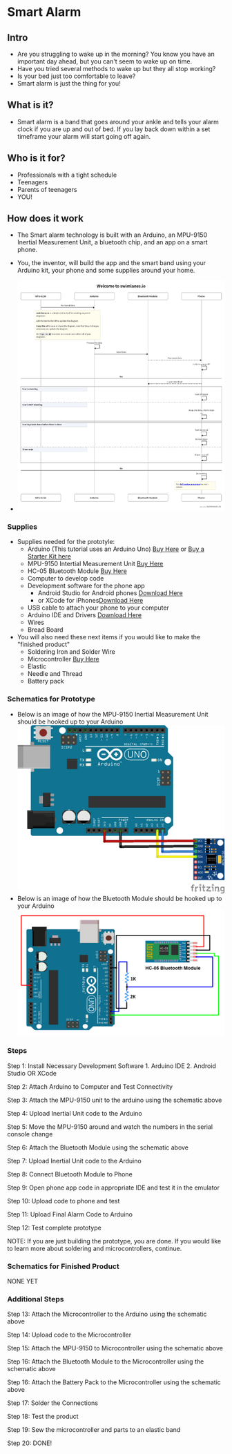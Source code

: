 # Smart Alarm

## Intro

* Are you struggling to wake up in the morning? You know you have an important day ahead, but you can't seem to wake up on time.
* Have you tried several methods to wake up but they all stop working?
* Is your bed just too comfortable to leave?
* Smart alarm is just the thing for you!

## What is it?

* Smart alarm is a band that goes around your ankle and tells your alarm clock if you are up and out of bed. If you lay back down within a set timeframe your alarm will start going off again.

## Who is it for?

* Professionals with a tight schedule
* Teenagers
* Parents of teenagers
* YOU!

## How does it work

* The Smart alarm technology is built with an Arduino, an MPU-9150 Inertial Measurement Unit, a bluetooth chip, and an app on a smart phone.
* You, the inventor, will build the app and the smart band using your Arduino kit, your phone and some supplies around your home.
  
* ![Flow](swimlanes-7284b82f57578a1197381d0e0ff71052.png)

### Supplies

* Supplies needed for the prototyle:
  * Arduino (This tutorial uses an Arduino Uno) [Buy Here](https://store.arduino.cc/usa/arduino-uno-rev3) or [Buy a Starter Kit here](https://store.arduino.cc/usa/arduino-starter-kit?gclid=CjwKCAiAsOmABhAwEiwAEBR0Zj1H2rDtV18fRGTIhXi4Hjs5I6sufcSjp_RIBC1feaUfHefz6OET7xoCFagQAvD_BwE)
  * MPU-9150 Intertial Measurement Unit [Buy Here](https://www.amazon.com/gp/product/B01I1J0Z7Y/ref=ppx_yo_dt_b_asin_title_o08_s00?ie=UTF8&psc=1)
  * HC-05 Bluetooth Module [Buy Here](https://www.amazon.com/gp/product/B07VL725T8/ref=ppx_yo_dt_b_asin_title_o07_s00?ie=UTF8&psc=1)
  * Computer to develop code
  * Development software for the phone app
    * Android Studio for Android phones [Download Here](https://developer.android.com/studio)
    * or XCode for iPhones[Download Here](https://developer.apple.com/xcode/)
  * USB cable to attach your phone to your computer
  * Arduino IDE and Drivers [Download Here](https://www.arduino.cc/en/software)
  * Wires
  * Bread Board
* You will also need these next items if you would like to make the "finished product"
  * Soldering Iron and Solder Wire
  * Microcontroller [Buy Here](https://www.google.com)
  * Elastic
  * Needle and Thread
  * Battery pack

### Schematics for Prototype

* Below is an image of how the MPU-9150 Inertial Measurement Unit should be hooked up to your Arduino
  ![Arduino MPU-9150 Schematic](arduino_MPU-9150.png)
* Below is an image of how the Bluetooth Module should be hooked up to your Arduino
  ![Arduino Bluetooth Schematic](arduin_bluetooth.png)

### Steps

Step 1: Install Necessary Development Software
    1. Arduino IDE
    2. Android Studio OR XCode

Step 2: Attach Arduino to Computer and Test Connectivity

Step 3: Attach the MPU-9150 unit to the arduino using the schematic above

Step 4: Upload Inertial Unit code to the Arduino

Step 5: Move the MPU-9150 around and watch the numbers in the serial console change

Step 6: Attach the Bluetooth Module using the schematic above

Step 7: Upload Inertial Unit code to the Arduino

Step 8: Connect Bluetooth Module to Phone

Step 9: Open phone app code in appropriate IDE and test it in the emulator

Step 10: Upload code to phone and test

Step 11: Upload Final Alarm Code to Arduino

Step 12: Test complete prototype

NOTE: If you are just building the prototype, you are done. If you would like to learn more about soldering and microcontrollers, continue.

### Schematics for Finished Product

NONE YET

### Additional Steps

Step 13: Attach the Microcontroller to the Arduino using the schematic above

Step 14: Upload code to the Microcontroller

Step 15: Attach the MPU-9150 to Microcontroller using the schematic above

Step 16: Attach the Bluetooth Module to the Microcontroller using the schematic above

Step 16: Attach the Battery Pack to the Microcontroller using the schematic above

Step 17: Solder the Connections

Step 18: Test the product

Step 19: Sew the microcontroller and parts to an elastic band

Step 20: DONE!
